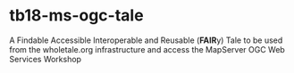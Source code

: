 # tb18-ms-ogc-tale
A Findable Accessible Interoperable and Reusable (**FAIR**y) Tale to be used from the wholetale.org infrastructure and access the MapServer OGC Web Services Workshop
